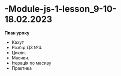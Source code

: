 # -Module-js-1-lesson_9-10-18.02.2023

**План уроку**
- Кахут
- Розбір ДЗ №4.
- Цикли. 
- Масиви. 
- Ітерація по масиву
- Практика
